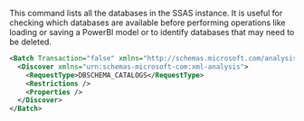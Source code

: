 This command lists all the databases in the SSAS instance. It is useful for checking which databases are available before performing operations like loading or saving a PowerBI model or to identify databases that may need to be deleted.

```xml
<Batch Transaction="false" xmlns="http://schemas.microsoft.com/analysisservices/2003/engine">
  <Discover xmlns="urn:schemas-microsoft-com:xml-analysis">
    <RequestType>DBSCHEMA_CATALOGS</RequestType>
    <Restrictions />
    <Properties />
  </Discover>
</Batch>
```